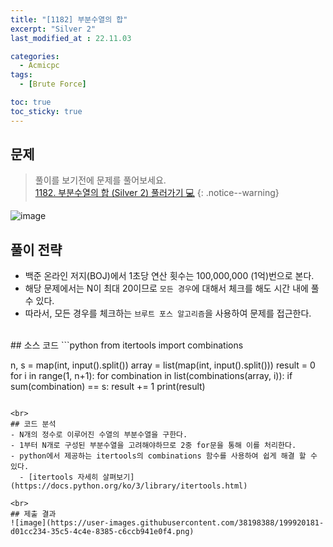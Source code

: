 ```yaml
---
title: "[1182] 부분수열의 합"
excerpt: "Silver 2"
last_modified_at : 22.11.03

categories:
  - Acmicpc
tags:
  - [Brute Force]

toc: true
toc_sticky: true
---
```

## 문제
> 풀이를 보기전에 문제를 풀어보세요.  
> [1182. 부분수열의 합 (Silver 2) 풀러가기 💻](https://www.acmicpc.net/problem/1182)
{: .notice--warning}

![image](https://user-images.githubusercontent.com/38198388/199919777-f677e75c-ecc6-4996-b9fb-767a9201c159.png)
<br>  

## 풀이 전략
- 백준 온라인 저지(BOJ)에서 1초당 연산 횟수는 100,000,000 (1억)번으로 본다.
- 해당 문제에서는 N이 최대 20이므로 `모든 경우`에 대해서 체크를 해도 시간 내에 풀 수 있다.  
- 따라서, 모든 경우를 체크하는 `브루트 포스 알고리즘`을 사용하여 문제를 접근한다.
  
<br>
## 소스 코드
```python
from itertools import combinations

n, s = map(int, input().split())
array = list(map(int, input().split()))
result = 0
for i in range(1, n+1):
    for combination in list(combinations(array, i)):
        if sum(combination) == s:
            result += 1
print(result)
```
  
<br>
## 코드 분석
- N개의 정수로 이루어진 수열의 부분수열을 구한다.
- 1부터 N개로 구성된 부분수열을 고려해야하므로 2중 for문을 통해 이를 처리한다.
- python에서 제공하는 itertools의 combinations 함수를 사용하여 쉽게 해결 할 수 있다.  
  - [itertools 자세히 살펴보기](https://docs.python.org/ko/3/library/itertools.html)
  
<br>
## 제출 결과  
![image](https://user-images.githubusercontent.com/38198388/199920181-d01cc234-35c5-4c4e-8385-c6ccb941e0f4.png)
